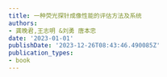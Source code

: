 ```yaml
---
title: 一种荧光探针成像性能的评估方法及系统
authors:
- 龚晚君,王志明 &刘勇 唐本忠
date: '2023-01-01'
publishDate: '2023-12-26T08:43:46.490085Z'
publication_types:
- book
---
```

